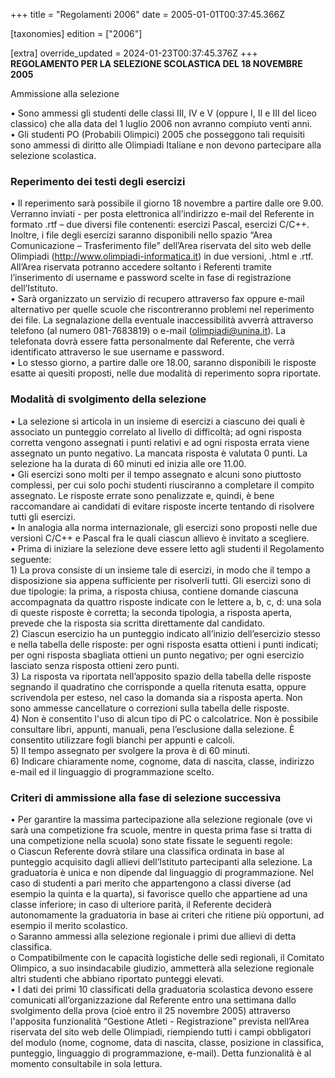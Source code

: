 +++
title = "Regolamenti 2006"
date = 2005-01-01T00:37:45.366Z

[taxonomies]
edition = ["2006"]

[extra]
override_updated = 2024-01-23T00:37:45.376Z
+++
**REGOLAMENTO PER LA SELEZIONE SCOLASTICA DEL 18 NOVEMBRE 2005**

Ammissione alla selezione

• Sono ammessi gli studenti delle classi III, IV e V (oppure I, II e III del liceo classico) che alla data del 1 luglio 2006 non avranno compiuto venti anni.<br/>• Gli studenti PO (Probabili Olimpici) 2005 che posseggono tali requisiti sono ammessi di diritto alle Olimpiadi Italiane e non devono partecipare alla selezione scolastica.

### Reperimento dei testi degli esercizi

• Il reperimento sarà possibile il giorno 18 novembre a partire dalle ore 9.00. Verranno inviati - per posta elettronica all’indirizzo e-mail del Referente in formato .rtf – due diversi file contenenti: esercizi Pascal, esercizi C/C++. Inoltre, i file degli esercizi saranno disponibili nello spazio “Area Comunicazione – Trasferimento file” dell’Area riservata del sito web delle Olimpiadi (http://www.olimpiadi-informatica.it) in due versioni, .html e .rtf. All’Area riservata potranno accedere soltanto i Referenti tramite l’inserimento di username e password scelte in fase di registrazione dell’Istituto.<br/>• Sarà organizzato un servizio di recupero attraverso fax oppure e-mail alternativo per quelle scuole che riscontreranno problemi nel reperimento dei file. La segnalazione della eventuale inaccessibilità avverrà attraverso telefono (al numero 081-7683819) o e-mail (olimpiadi@unina.it). La telefonata dovrà essere fatta personalmente dal Referente, che verrà identificato attraverso le sue username e password.<br/>• Lo stesso giorno, a partire dalle ore 18.00, saranno disponibili le risposte esatte ai quesiti proposti, nelle due modalità di reperimento sopra riportate.

### Modalità di svolgimento della selezione

• La selezione si articola in un insieme di esercizi a ciascuno dei quali è associato un punteggio correlato al livello di difficoltà; ad ogni risposta corretta vengono assegnati i punti relativi e ad ogni risposta errata viene assegnato un punto negativo. La mancata risposta è valutata 0 punti. La selezione ha la durata di 60 minuti ed inizia alle ore 11.00.<br/>• Gli esercizi sono molti per il tempo assegnato e alcuni sono piuttosto complessi, per cui solo pochi studenti riusciranno a completare il compito assegnato. Le risposte errate sono penalizzate e, quindi, è bene raccomandare ai candidati di evitare risposte incerte tentando di risolvere tutti gli esercizi.<br/>• In analogia alla norma internazionale, gli esercizi sono proposti nelle due versioni C/C++ e Pascal fra le quali ciascun allievo è invitato a scegliere.<br/>• Prima di iniziare la selezione deve essere letto agli studenti il Regolamento seguente:<br/>1) La prova consiste di un insieme tale di esercizi, in modo che il tempo a disposizione sia appena sufficiente per risolverli tutti. Gli esercizi sono di due tipologie: la prima, a risposta chiusa, contiene domande ciascuna accompagnata da quattro risposte indicate con le lettere a, b, c, d: una sola di queste risposte è corretta; la seconda tipologia, a risposta aperta, prevede che la risposta sia scritta direttamente dal candidato.<br/>2) Ciascun esercizio ha un punteggio indicato all’inizio dell’esercizio stesso e nella tabella delle risposte: per ogni risposta esatta ottieni i punti indicati; per ogni risposta sbagliata ottieni un punto negativo; per ogni esercizio lasciato senza risposta ottieni zero punti.<br/>3) La risposta va riportata nell’apposito spazio della tabella delle risposte segnando il quadratino che corrisponde a quella ritenuta esatta, oppure scrivendola per esteso, nel caso la domanda sia a risposta aperta. Non sono ammesse cancellature o correzioni sulla tabella delle risposte.<br/>4) Non è consentito l'uso di alcun tipo di PC o calcolatrice. Non è possibile consultare libri, appunti, manuali, pena l’esclusione dalla selezione. È consentito utilizzare fogli bianchi per appunti e calcoli.<br/>5) Il tempo assegnato per svolgere la prova è di 60 minuti.<br/>6) Indicare chiaramente nome, cognome, data di nascita, classe, indirizzo e-mail ed il linguaggio di programmazione scelto.

### Criteri di ammissione alla fase di selezione successiva

• Per garantire la massima partecipazione alla selezione regionale (ove vi sarà una competizione fra scuole, mentre in questa prima fase si tratta di una competizione nella scuola) sono state fissate le seguenti regole:<br/>o Ciascun Referente dovrà stilare una classifica ordinata in base al punteggio acquisito dagli allievi dell’Istituto partecipanti alla selezione. La graduatoria è unica e non dipende dal linguaggio di programmazione. Nel caso di studenti a pari merito che appartengono a classi diverse (ad esempio la quinta e la quarta), si favorisce quello che appartiene ad una classe inferiore; in caso di ulteriore parità, il Referente deciderà autonomamente la graduatoria in base ai criteri che ritiene più opportuni, ad esempio il merito scolastico.<br/>o Saranno ammessi alla selezione regionale i primi due allievi di detta classifica.<br/>o Compatibilmente con le capacità logistiche delle sedi regionali, il Comitato Olimpico, a suo insindacabile giudizio, ammetterà alla selezione regionale altri studenti che abbiano riportato punteggi elevati.<br/>• I dati dei primi 10 classificati della graduatoria scolastica devono essere comunicati all’organizzazione dal Referente entro una settimana dallo svolgimento della prova (cioè entro il 25 novembre 2005) attraverso l'apposita funzionalità “Gestione Atleti - Registrazione” prevista nell’Area riservata del sito web delle Olimpiadi, riempiendo tutti i campi obbligatori del modulo (nome, cognome, data di nascita, classe, posizione in classifica, punteggio, linguaggio di programmazione, e-mail). Detta funzionalità è al momento consultabile in sola lettura.